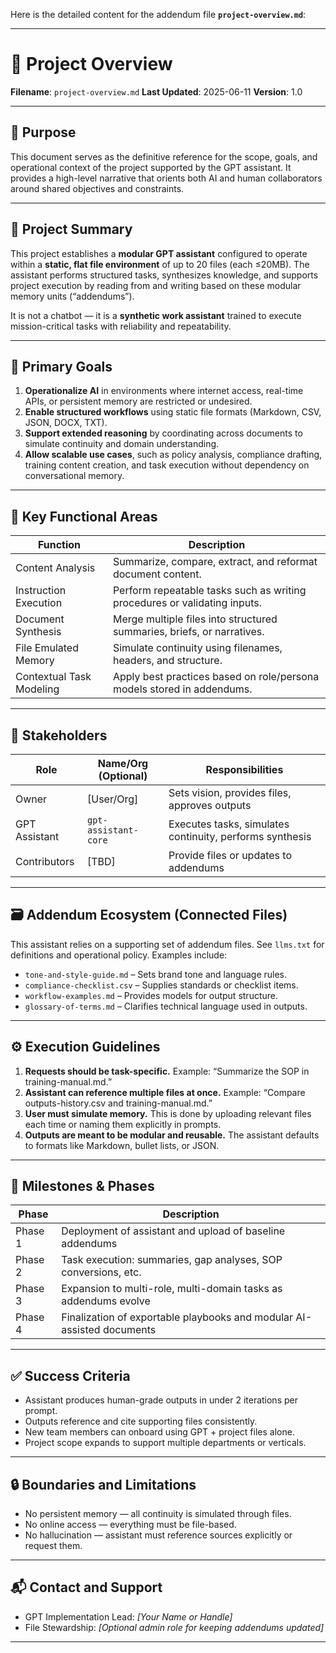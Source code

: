 Here is the detailed content for the addendum file **`project-overview.md`**:

---

# 📘 Project Overview

**Filename**: `project-overview.md`
**Last Updated**: 2025-06-11
**Version**: 1.0

---

## 🎯 Purpose

This document serves as the definitive reference for the scope, goals, and operational context of the project supported by the GPT assistant. It provides a high-level narrative that orients both AI and human collaborators around shared objectives and constraints.

---

## 🧭 Project Summary

This project establishes a **modular GPT assistant** configured to operate within a **static, flat file environment** of up to 20 files (each ≤20MB). The assistant performs structured tasks, synthesizes knowledge, and supports project execution by reading from and writing based on these modular memory units (“addendums”).

It is not a chatbot — it is a **synthetic work assistant** trained to execute mission-critical tasks with reliability and repeatability.

---

## 📌 Primary Goals

1. **Operationalize AI** in environments where internet access, real-time APIs, or persistent memory are restricted or undesired.
2. **Enable structured workflows** using static file formats (Markdown, CSV, JSON, DOCX, TXT).
3. **Support extended reasoning** by coordinating across documents to simulate continuity and domain understanding.
4. **Allow scalable use cases**, such as policy analysis, compliance drafting, training content creation, and task execution without dependency on conversational memory.

---

## 🔑 Key Functional Areas

| Function                 | Description                                                               |
| ------------------------ | ------------------------------------------------------------------------- |
| Content Analysis         | Summarize, compare, extract, and reformat document content.               |
| Instruction Execution    | Perform repeatable tasks such as writing procedures or validating inputs. |
| Document Synthesis       | Merge multiple files into structured summaries, briefs, or narratives.    |
| File Emulated Memory     | Simulate continuity using filenames, headers, and structure.              |
| Contextual Task Modeling | Apply best practices based on role/persona models stored in addendums.    |

---

## 👥 Stakeholders

| Role          | Name/Org (Optional)  | Responsibilities                                         |
| ------------- | -------------------- | -------------------------------------------------------- |
| Owner         | \[User/Org]          | Sets vision, provides files, approves outputs            |
| GPT Assistant | `gpt-assistant-core` | Executes tasks, simulates continuity, performs synthesis |
| Contributors  | \[TBD]               | Provide files or updates to addendums                    |

---

## 🗃️ Addendum Ecosystem (Connected Files)

This assistant relies on a supporting set of addendum files. See `llms.txt` for definitions and operational policy. Examples include:

* `tone-and-style-guide.md` – Sets brand tone and language rules.
* `compliance-checklist.csv` – Supplies standards or checklist items.
* `workflow-examples.md` – Provides models for output structure.
* `glossary-of-terms.md` – Clarifies technical language used in outputs.

---

## ⚙️ Execution Guidelines

1. **Requests should be task-specific.** Example: “Summarize the SOP in training-manual.md.”
2. **Assistant can reference multiple files at once.** Example: “Compare outputs-history.csv and training-manual.md.”
3. **User must simulate memory.** This is done by uploading relevant files each time or naming them explicitly in prompts.
4. **Outputs are meant to be modular and reusable.** The assistant defaults to formats like Markdown, bullet lists, or JSON.

---

## 📅 Milestones & Phases

| Phase   | Description                                                            |
| ------- | ---------------------------------------------------------------------- |
| Phase 1 | Deployment of assistant and upload of baseline addendums               |
| Phase 2 | Task execution: summaries, gap analyses, SOP conversions, etc.         |
| Phase 3 | Expansion to multi-role, multi-domain tasks as addendums evolve        |
| Phase 4 | Finalization of exportable playbooks and modular AI-assisted documents |

---

## ✅ Success Criteria

* Assistant produces human-grade outputs in under 2 iterations per prompt.
* Outputs reference and cite supporting files consistently.
* New team members can onboard using GPT + project files alone.
* Project scope expands to support multiple departments or verticals.

---

## 🔒 Boundaries and Limitations

* No persistent memory — all continuity is simulated through files.
* No online access — everything must be file-based.
* No hallucination — assistant must reference sources explicitly or request them.

---

## 📬 Contact and Support

* GPT Implementation Lead: *\[Your Name or Handle]*
* File Stewardship: *\[Optional admin role for keeping addendums updated]*

---
